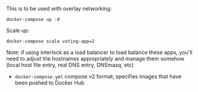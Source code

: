 
This is to be used with overlay networking:

`docker-compose up -d`

Scale up:

`docker-compose scale voting-app=2`

Note: if using interlock as a load balancer to load balance these apps, you'll need to adjust the hostnames appropriately and manage them somehow (local host file entry, real DNS entry, DNSmasq, etc)

 - `docker-compose.yml` compose v2 format; specifies images that have been pushed to Docker Hub
